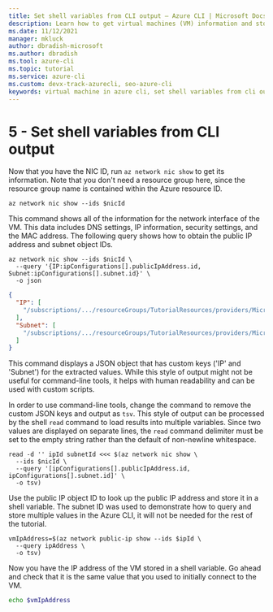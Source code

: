 ```yaml
---
title: Set shell variables from CLI output – Azure CLI | Microsoft Docs
description: Learn how to get virtual machines (VM) information and store results in an Azure CLI shell variable.
ms.date: 11/12/2021
manager: mkluck
author: dbradish-microsoft
ms.author: dbradish
ms.tool: azure-cli
ms.topic: tutorial
ms.service: azure-cli
ms.custom: devx-track-azurecli, seo-azure-cli
keywords: virtual machine in azure cli, set shell variables from cli output 
---
```


# 5 - Set shell variables from CLI output

Now that you have the NIC ID, run `az network nic show` to get its information. Note that you don't need a resource group here, since the resource group name is contained within the Azure resource ID.

```azurecli-interactive
az network nic show --ids $nicId
```

This command shows all of the information for the network interface of the VM. This data includes DNS settings, IP information, security settings, and the MAC address. The following query shows how to obtain the public IP address and subnet object IDs.

```azurecli-interactive
az network nic show --ids $nicId \
  --query '{IP:ipConfigurations[].publicIpAddress.id, Subnet:ipConfigurations[].subnet.id}' \
  -o json
```

```json
{
  "IP": [
    "/subscriptions/.../resourceGroups/TutorialResources/providers/Microsoft.Network/publicIPAddresses/TutorialVM1PublicIP"
  ],
  "Subnet": [
    "/subscriptions/.../resourceGroups/TutorialResources/providers/Microsoft.Network/virtualNetworks/TutorialVM1VNET/subnets/TutorialVM1Subnet"
  ]
}
```

This command displays a JSON object that has custom keys ('IP' and 'Subnet') for the extracted values. While this style of output might not be useful
for command-line tools, it helps with human readability and can be used with custom scripts.

In order to use command-line tools, change the command to remove the custom JSON keys and output as `tsv`. This style of output can be processed by
the shell `read` command to load results into multiple variables. Since two values are displayed on separate lines, the `read` command
delimiter must be set to the empty string rather than the default of non-newline whitespace.

```azurecli
read -d '' ipId subnetId <<< $(az network nic show \
  --ids $nicId \
  --query '[ipConfigurations[].publicIpAddress.id, ipConfigurations[].subnet.id]' \
  -o tsv)
```

Use the public IP object ID to look up the public IP address and store it in a shell variable. The subnet ID was used to demonstrate how to query and store multiple values in the Azure CLI, it will not be needed for the rest of the tutorial.

```azurecli
vmIpAddress=$(az network public-ip show --ids $ipId \
  --query ipAddress \
  -o tsv)
```

Now you have the IP address of the VM stored in a shell variable. Go ahead and check that it is the same value that you used to initially connect to the VM.

```bash
echo $vmIpAddress
```
